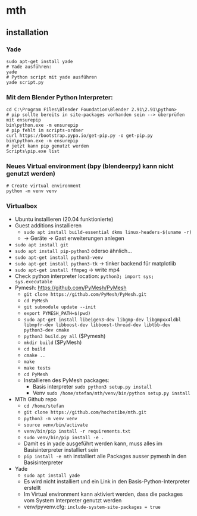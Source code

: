 # mth

## installation

### Yade

```
sudo apt-get install yade
# Yade ausführen:
yade
# Python script mit yade ausführen
yade script.py
```

### Mit dem Blender Python Interpreter:
```
cd C:\Program Files\Blender Foundation\Blender 2.91\2.91\python>
# pip sollte bereits in site-packages vorhanden sein --> überprüfen mit ensurepip
bin\python.exe -m ensurepip
# pip fehlt im scripts-ordner
curl https://bootstrap.pypa.io/get-pip.py -o get-pip.py
bin\python.exe -m ensurepip
# jetzt kann pip genutzt werden
Scripts\pip.exe list
```

### Neues Virtual environment (bpy (blendeerpy) kann nicht genutzt werden)
```
# Create virtual environment
python -m venv venv
```

### Virtualbox

- Ubuntu installieren (20.04 funktionierte)
- Guest additions installieren
  - ``sudo apt install build-essential dkms linux-headers-$(uname -r)``
  - -> Geräte -> Gast erweiterungen anlegen
- ``sudo apt install git``
- ``sudo apt install pip-python3``  oderso ähnlich...
- ``sudo apt-get install python3-venv`` 
- ``sudo apt-get install python3-tk`` -> tinker backend für matplotlib
- ``sudo apt-get install ffmpeg`` -> write mp4
- Check python interpreter location: ``python3; import sys; sys.executable``  
- Pymesh: https://github.com/PyMesh/PyMesh
  - ``git clone https://github.com/PyMesh/PyMesh.git``
  - ``cd PyMesh``
  - ``git submodule update --init``
  - ``export PYMESH_PATH=$(pwd)``
  - ``sudo apt-get install libeigen3-dev libgmp-dev libgmpxx4ldbl libmpfr-dev libboost-dev libboost-thread-dev libtbb-dev python3-dev cmake``
  - ``python3 build.py all`` ($Pymesh)  
  - ``mkdir build`` ($PyMesh)
  - ``cd build``
  - ``cmake ..``
  - ``make`` 
  - ``make tests``
  - ``cd PyMesh``
  - Installieren des PyMesh packages:
    - Basis interpreter ``sudo python3 setup.py install``
    - Venv ``sudo /home/stefan/mth/venv/bin/python setup.py install``
- MTh Github repo
  - ``cd /home/stefan``
  - ``git clone https://github.com/hochstibe/mth.git``
  -  ``python3 -m venv venv``
  - ``source venv/bin/activate``
  - ``venv/bin/pip install -r requirements.txt``
  - ``sudo venv/bin/pip install -e .``
  -  Damit es in yade ausgeführt werden kann, muss alles im Basisinterpreter installiert sein
  - ``pip install -e mth`` installiert alle Packages ausser pymesh in den Basisinterpreter
- Yade
  - ``sudo apt install yade``
  - Es wird nicht installiert und ein Link in den Basis-Python-Interpreter erstellt
  - Im Virtual environment kann aktiviert werden, dass die packages vom System Interpreter genutzt werden
  - venv/pyvenv.cfg: ``include-system-site-packages = true``
